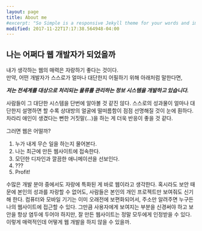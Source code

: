 ```yaml
---
layout: page
title: About me
#excerpt: "So Simple is a responsive Jekyll theme for your words and images."
modified: 2017-11-22T17:17:38.564948-04:00
---
```


## 나는 어쩌다 웹 개발자가 되었을까

내가 생각하는 웹의 매력은 자랑하기 좋다는 것이다.  
만약, 어떤 개발자가 스스로가 얼마나 대단한지 어필하기 위해 아래처럼 말한다면,

__*저는 전세계를 대상으로 처리되는 물류를 관리하는 정보 시스템을 개발하고 있습니다.*__

사람들이 그 대단한 시스템을 단번에 알아볼 것 같진 않다. 스스로의 성과물이 얼마나 대단한지 설명하면 할 수록 상대방의 얼굴에 떨떠름함이 점점 선명해질 것이 눈에 훤하다. 차라리 애인이 생겼다는 뻔한 거짓말(...)을 하는 게 더욱 반응이 좋을 것 같다.

그러면 웹은 어떨까?

1. 누가 내게 무슨 일을 하는지 물어본다.
2. 나는 최근에 만든 웹사이트에 접속한다.
3. 모던한 디자인과 깔끔한 애니메이션을 선보인다.
4. ???
5. Profit!

수많은 개발 분야 중에서도 자랑에 특화된 게 바로 웹이라고 생각한다. 혹시라도 보안 때문에 본인의 성과를 자랑할 수 없어도, 사람들은 본인의 개인 프로젝트만 보여줘도 신기해 한다. 컴퓨터와 모바일 기기는 이미 오래전에 보편화되어서, 주소만 알려주면 누구든 나의 웹사이트에 접근할 수 있다. 그만큼 사용자에게 보여지는 부분을 신경써야 하고 보안을 항상 염두에 두어야 하지만, 잘 만든 웹사이트는 정말 모두에게 인정받을 수 있다. 이렇게 매력적인데 어떻게 웹 개발을 하지 않을 수 있을까.

